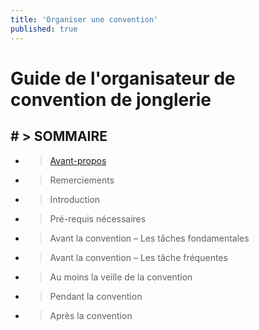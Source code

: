 ```yaml
---
title: 'Organiser une convention'
published: true
---
```


# Guide de l'organisateur de convention de jonglerie

## # > SOMMAIRE

* > [Avant-propos]()	
* > Remerciements	
* > Introduction	
* > Pré-requis nécessaires
* > Avant la convention – Les tâches fondamentales
* > Avant la convention – Les tâche fréquentes
* > Au moins la veille de la convention	
* > Pendant la convention	
* > Après la convention



